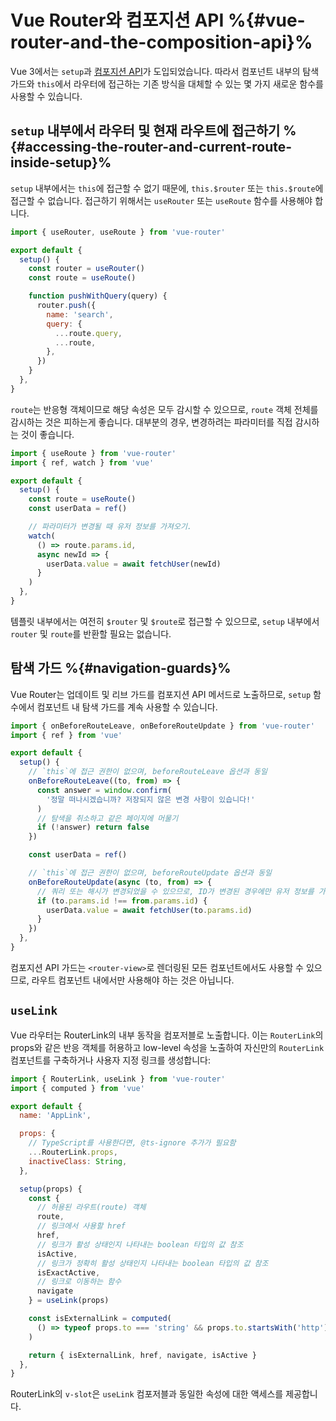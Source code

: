 # Vue Router와 컴포지션 API %{#vue-router-and-the-composition-api}%

<VueSchoolLink
href="https://vueschool.io/lessons/router-and-the-composition-api"
title="Learn how to use Vue Router with the composition API"
/>

Vue 3에서는 `setup`과 [컴포지션 API](https://vuejs.kr/guide/extras/composition-api-faq.html)가 도입되었습니다. 따라서 컴포넌트 내부의 탐색 가드와 `this`에서 라우터에 접근하는 기존 방식을 대체할 수 있는 몇 가지 새로운 함수를 사용할 수 있습니다.

## `setup` 내부에서 라우터 및 현재 라우트에 접근하기 %{#accessing-the-router-and-current-route-inside-setup}%

`setup` 내부에서는 `this`에 접근할 수 없기 때문에, `this.$router` 또는 `this.$route`에 접근할 수 없습니다. 접근하기 위해서는 `useRouter` 또는 `useRoute` 함수를 사용해야 합니다.

```js
import { useRouter, useRoute } from 'vue-router'

export default {
  setup() {
    const router = useRouter()
    const route = useRoute()

    function pushWithQuery(query) {
      router.push({
        name: 'search',
        query: {
          ...route.query,
          ...route,
        },
      })
    }
  },
}
```

`route`는 반응형 객체이므로 해당 속성은 모두 감시할 수 있으므로, `route` 객체 전체를 감시하는 것은 피하는게 좋습니다. 대부분의 경우, 변경하려는 파라미터를 직접 감시하는 것이 좋습니다.

```js
import { useRoute } from 'vue-router'
import { ref, watch } from 'vue'

export default {
  setup() {
    const route = useRoute()
    const userData = ref()

    // 파라미터가 변경될 때 유저 정보를 가져오기.
    watch(
      () => route.params.id,
      async newId => {
        userData.value = await fetchUser(newId)
      }
    )
  },
}
```

템플릿 내부에서는 여전히 `$router` 및 `$route`로 접근할 수 있으므로, `setup` 내부에서 `router` 및 `route`를 반환할 필요는 없습니다.

## 탐색 가드 %{#navigation-guards}%

Vue Router는 업데이트 및 리브 가드를 컴포지션 API 메서드로 노출하므로, `setup` 함수에서 컴포넌트 내 탐색 가드를 계속 사용할 수 있습니다.

```js
import { onBeforeRouteLeave, onBeforeRouteUpdate } from 'vue-router'
import { ref } from 'vue'

export default {
  setup() {
    // `this`에 접근 권한이 없으며, beforeRouteLeave 옵션과 동일
    onBeforeRouteLeave((to, from) => {
      const answer = window.confirm(
        '정말 떠나시겠습니까? 저장되지 않은 변경 사항이 있습니다!'
      )
      // 탐색을 취소하고 같은 페이지에 머물기
      if (!answer) return false
    })

    const userData = ref()

    // `this`에 접근 권한이 없으며, beforeRouteUpdate 옵션과 동일
    onBeforeRouteUpdate(async (to, from) => {
      // 쿼리 또는 해시가 변경되었을 수 있으므로, ID가 변경된 경우에만 유저 정보를 가져오기.
      if (to.params.id !== from.params.id) {
        userData.value = await fetchUser(to.params.id)
      }
    })
  },
}
```

컴포지션 API 가드는 `<router-view>`로 렌더링된 모든 컴포넌트에서도 사용할 수 있으므로, 라우트 컴포넌트 내에서만 사용해야 하는 것은 아닙니다.

## `useLink`

Vue 라우터는 RouterLink의 내부 동작을 컴포저블로 노출합니다. 이는 `RouterLink`의 props와 같은 반응 객체를 허용하고 low-level 속성을 노출하여 자신만의 `RouterLink` 컴포넌트를 구축하거나 사용자 지정 링크를 생성합니다:

```js
import { RouterLink, useLink } from 'vue-router'
import { computed } from 'vue'

export default {
  name: 'AppLink',

  props: {
    // TypeScript를 사용한다면, @ts-ignore 추가가 필요함
    ...RouterLink.props,
    inactiveClass: String,
  },

  setup(props) {
    const {
      // 허용된 라우트(route) 객체
      route,
      // 링크에서 사용할 href
      href,
      // 링크가 활성 상태인지 나타내는 boolean 타입의 값 참조
      isActive,
      // 링크가 정확히 활성 상태인지 나타내는 boolean 타입의 값 참조
      isExactActive,
      // 링크로 이동하는 함수
      navigate
    } = useLink(props)

    const isExternalLink = computed(
      () => typeof props.to === 'string' && props.to.startsWith('http')
    )

    return { isExternalLink, href, navigate, isActive }
  },
}
```

RouterLink의 `v-slot`은 `useLink` 컴포저블과 동일한 속성에 대한 액세스를 제공합니다.
